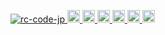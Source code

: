 <p align="left">
  <a href="https://github.com/rc-code-jp/rc-code-jp/">
    <img src="https://komarev.com/ghpvc/?username=rc-code-jp" alt="rc-code-jp" />
  </a>
  <a href="http://twitter.com/rc-code-jp">
    <img height="20" src="https://img.shields.io/twitter/follow/rc-code-jp?label=Twitter&logo=twitter&style=flat" />
  </a>
  <a href="https://github.com/rc-code-jp">
    <img height="20" src="https://img.shields.io/github/followers/rc-code-jp?label=follow&logo=github&style=flat" />
  </a>
  <a href="https://www.reddit.com/user/rc-code-jp">
    <img height="20" src="https://img.shields.io/reddit/user-karma/combined/rc-code-jp?label=Reddit&logo=reddit&style=flat" />
  </a>
  <a href="https://stackoverflow.com/users/5720201/rc-code-jp">
    <img height="20" src="https://img.shields.io/stackexchange/stackoverflow/r/5720201?label=StackOverflow&logo=stack-overflow&style=flat" />
  </a>
  <a href="http://qiita.com/rc-code-jp">
    <img height="20" src="https://qiita-badge.apiapi.app/s/rc-code-jp/posts.svg" />
  </a>
  <//qiita.com/rc-code-jp">
    <img height="20" src="https://qiita-badge.apiapi.app/s/rc-code-jp/contributions.svg" />
  </a>
</p>
